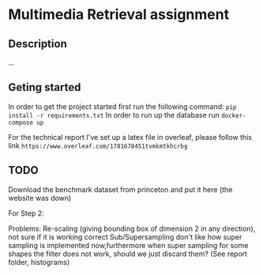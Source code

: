 <!--
 Copyright 2022 Cristian Grosu
 
 Licensed under the Apache License, Version 2.0 (the "License");
 you may not use this file except in compliance with the License.
 You may obtain a copy of the License at
 
     http://www.apache.org/licenses/LICENSE-2.0
 
 Unless required by applicable law or agreed to in writing, software
 distributed under the License is distributed on an "AS IS" BASIS,
 WITHOUT WARRANTIES OR CONDITIONS OF ANY KIND, either express or implied.
 See the License for the specific language governing permissions and
 limitations under the License.
-->

# Multimedia Retrieval assignment

## Description

...

## Geting started

In order to get the project started first run the following command: `pip install -r requirements.txt`
In order to run up the database run `docker-compose up`

For the technical report I've set up a latex file in overleaf, please follow this link `https://www.overleaf.com/1781678451tvmkmtkhcrbg`

## TODO

Download the benchmark dataset from princeton and put it here (the website was down)

For Step 2:

Problems:
Re-scaling (giving bounding box of dimension 2 in any direction), not sure if it is working correct
Sub/Supersampling don't like how super sampling is implemented now,furthermore when super sampling
for some shapes the filter does not work, should we just discard them? (See report folder, histograms)
